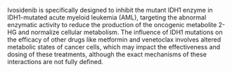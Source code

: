Ivosidenib is specifically designed to inhibit the mutant IDH1 enzyme in IDH1-mutated acute myeloid leukemia (AML), targeting the abnormal enzymatic activity to reduce the production of the oncogenic metabolite 2-HG and normalize cellular metabolism. The influence of IDH1 mutations on the efficacy of other drugs like metformin and venetoclax involves altered metabolic states of cancer cells, which may impact the effectiveness and dosing of these treatments, although the exact mechanisms of these interactions are not fully defined.